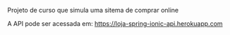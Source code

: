 Projeto de curso que simula uma sitema de comprar online

A API pode ser acessada em: https://loja-spring-ionic-api.herokuapp.com

